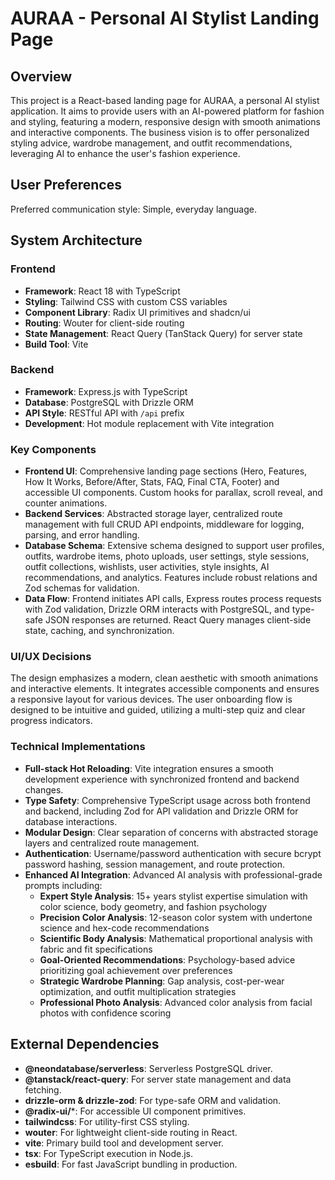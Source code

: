 # AURAA - Personal AI Stylist Landing Page

## Overview

This project is a React-based landing page for AURAA, a personal AI stylist application. It aims to provide users with an AI-powered platform for fashion and styling, featuring a modern, responsive design with smooth animations and interactive components. The business vision is to offer personalized styling advice, wardrobe management, and outfit recommendations, leveraging AI to enhance the user's fashion experience.

## User Preferences

Preferred communication style: Simple, everyday language.

## System Architecture

### Frontend
- **Framework**: React 18 with TypeScript
- **Styling**: Tailwind CSS with custom CSS variables
- **Component Library**: Radix UI primitives and shadcn/ui
- **Routing**: Wouter for client-side routing
- **State Management**: React Query (TanStack Query) for server state
- **Build Tool**: Vite

### Backend
- **Framework**: Express.js with TypeScript
- **Database**: PostgreSQL with Drizzle ORM
- **API Style**: RESTful API with `/api` prefix
- **Development**: Hot module replacement with Vite integration

### Key Components
- **Frontend UI**: Comprehensive landing page sections (Hero, Features, How It Works, Before/After, Stats, FAQ, Final CTA, Footer) and accessible UI components. Custom hooks for parallax, scroll reveal, and counter animations.
- **Backend Services**: Abstracted storage layer, centralized route management with full CRUD API endpoints, middleware for logging, parsing, and error handling.
- **Database Schema**: Extensive schema designed to support user profiles, outfits, wardrobe items, photo uploads, user settings, style sessions, outfit collections, wishlists, user activities, style insights, AI recommendations, and analytics. Features include robust relations and Zod schemas for validation.
- **Data Flow**: Frontend initiates API calls, Express routes process requests with Zod validation, Drizzle ORM interacts with PostgreSQL, and type-safe JSON responses are returned. React Query manages client-side state, caching, and synchronization.

### UI/UX Decisions
The design emphasizes a modern, clean aesthetic with smooth animations and interactive elements. It integrates accessible components and ensures a responsive layout for various devices. The user onboarding flow is designed to be intuitive and guided, utilizing a multi-step quiz and clear progress indicators.

### Technical Implementations
- **Full-stack Hot Reloading**: Vite integration ensures a smooth development experience with synchronized frontend and backend changes.
- **Type Safety**: Comprehensive TypeScript usage across both frontend and backend, including Zod for API validation and Drizzle ORM for database interactions.
- **Modular Design**: Clear separation of concerns with abstracted storage layers and centralized route management.
- **Authentication**: Username/password authentication with secure bcrypt password hashing, session management, and route protection.
- **Enhanced AI Integration**: Advanced AI analysis with professional-grade prompts including:
  - **Expert Style Analysis**: 15+ years stylist expertise simulation with color science, body geometry, and fashion psychology
  - **Precision Color Analysis**: 12-season color system with undertone science and hex-code recommendations
  - **Scientific Body Analysis**: Mathematical proportional analysis with fabric and fit specifications
  - **Goal-Oriented Recommendations**: Psychology-based advice prioritizing goal achievement over preferences
  - **Strategic Wardrobe Planning**: Gap analysis, cost-per-wear optimization, and outfit multiplication strategies
  - **Professional Photo Analysis**: Advanced color analysis from facial photos with confidence scoring

## External Dependencies

- **@neondatabase/serverless**: Serverless PostgreSQL driver.
- **@tanstack/react-query**: For server state management and data fetching.
- **drizzle-orm & drizzle-zod**: For type-safe ORM and validation.
- **@radix-ui/***: For accessible UI component primitives.
- **tailwindcss**: For utility-first CSS styling.
- **wouter**: For lightweight client-side routing in React.
- **vite**: Primary build tool and development server.
- **tsx**: For TypeScript execution in Node.js.
- **esbuild**: For fast JavaScript bundling in production.